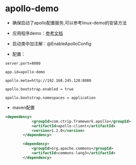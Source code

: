 # apollo-demo
* 确保启动了apollo配置服务,可以参考linux-demo的安装方法

* 应用程序demo：[参考文档](https://www.cnblogs.com/EasonJim/p/7649047.html)

* 启动类中加注解：@EnableApolloConfig

* 配置：
```properties
server.port=8080

app.id=apollo-demo

apollo.meta=http://192.168.245.128:8080

apollo.bootstrap.enabled = true

apollo.bootstrap.namespaces = application
```

* maven配置
```xml
<dependency>
			<groupId>com.ctrip.framework.apollo</groupId>
			<artifactId>apollo-client</artifactId>
			<version>1.2.0</version>
		</dependency>

		<dependency>
			<groupId>org.apache.commons</groupId>
			<artifactId>commons-lang3</artifactId>
		</dependency>
```
